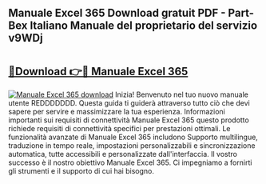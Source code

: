 ## Manuale Excel 365 Download gratuit PDF - Part-Bex Italiano Manuale del proprietario del servizio v9WDj

# <h2><a href="http://dfb3vk6.blite.top/?on=Manuale+Excel+365">🔗Download 👉🔴 Manuale Excel 365</a></h2>

[![Manuale Excel 365 download](https://i.imgur.com/lujVjoI.png)](http://dfb3vk6.blite.top/?on=Manuale+Excel+365)
Inizia! Benvenuto nel tuo nuovo manuale utente REDDDDDDD. Questa guida ti guiderà attraverso tutto ciò che devi sapere per servire e massimizzare la tua esperienza. Informazioni importanti sui requisiti di connettività Manuale Excel 365 questo prodotto richiede requisiti di connettività specifici per prestazioni ottimali. Le funzionalità avanzate di Manuale Excel 365 includono Supporto multilingue, traduzione in tempo reale, impostazioni personalizzabili e sincronizzazione automatica, tutte accessibili e personalizzate dall'interfaccia. Il vostro successo è il nostro obiettivo Manuale Excel 365. Ci impegniamo a fornirti gli strumenti e il supporto di cui hai bisogno.
